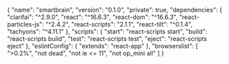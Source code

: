 {
  "name": "smartbrain",
  "version": "0.1.0",
  "private": true,
  "dependencies": {
    "clarifai": "^2.9.0",
    "react": "^16.6.3",
    "react-dom": "^16.6.3",
    "react-particles-js": "^2.4.2",
    "react-scripts": "2.1.1",
    "react-tilt": "^0.1.4",
    "tachyons": "^4.11.1"
  },
  "scripts": {
    "start": "react-scripts start",
    "build": "react-scripts build",
    "test": "react-scripts test",
    "eject": "react-scripts eject"
  },
  "eslintConfig": {
    "extends": "react-app"
  },
  "browserslist": [
    ">0.2%",
    "not dead",
    "not ie <= 11",
    "not op_mini all"
  ]
}

